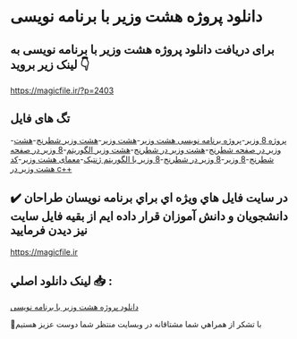 # دانلود پروژه هشت وزیر با برنامه نویسی

## برای دریافت دانلود پروژه هشت وزیر با برنامه نویسی به لینک زیر بروید 👇

https://magicfile.ir/?p=2403

## تگ های فایل

-[پروژه 8 وزیر](https://magicfile.ir/product/%d9%be%d8%b1%d9%88%da%98%d9%87-%d9%87%d8%b4%d8%aa-%d9%88%d8%b2%db%8c%d8%b1-%d8%a8%d8%a7-%d8%a8%d8%b1%d9%86%d8%a7%d9%85%d9%87-%d9%86%d9%88%db%8c%d8%b3%db%8c/)-[پروژه برنامه نویسی هشت وزیر](https://magicfile.ir/product/%d9%be%d8%b1%d9%88%da%98%d9%87-%d9%87%d8%b4%d8%aa-%d9%88%d8%b2%db%8c%d8%b1-%d8%a8%d8%a7-%d8%a8%d8%b1%d9%86%d8%a7%d9%85%d9%87-%d9%86%d9%88%db%8c%d8%b3%db%8c/)-[هشت وزیر](https://magicfile.ir/product/%d9%be%d8%b1%d9%88%da%98%d9%87-%d9%87%d8%b4%d8%aa-%d9%88%d8%b2%db%8c%d8%b1-%d8%a8%d8%a7-%d8%a8%d8%b1%d9%86%d8%a7%d9%85%d9%87-%d9%86%d9%88%db%8c%d8%b3%db%8c/)-[هشت وزیر شطرنج](https://magicfile.ir/product/%d9%be%d8%b1%d9%88%da%98%d9%87-%d9%87%d8%b4%d8%aa-%d9%88%d8%b2%db%8c%d8%b1-%d8%a8%d8%a7-%d8%a8%d8%b1%d9%86%d8%a7%d9%85%d9%87-%d9%86%d9%88%db%8c%d8%b3%db%8c/)-[هشت وزیر در صفحه شطرنج](https://magicfile.ir/product/%d9%be%d8%b1%d9%88%da%98%d9%87-%d9%87%d8%b4%d8%aa-%d9%88%d8%b2%db%8c%d8%b1-%d8%a8%d8%a7-%d8%a8%d8%b1%d9%86%d8%a7%d9%85%d9%87-%d9%86%d9%88%db%8c%d8%b3%db%8c/)-[هشت وزیر در شطرنج](https://magicfile.ir/product/%d9%be%d8%b1%d9%88%da%98%d9%87-%d9%87%d8%b4%d8%aa-%d9%88%d8%b2%db%8c%d8%b1-%d8%a8%d8%a7-%d8%a8%d8%b1%d9%86%d8%a7%d9%85%d9%87-%d9%86%d9%88%db%8c%d8%b3%db%8c/)-[هشت وزیر الگوریتم](https://magicfile.ir/product/%d9%be%d8%b1%d9%88%da%98%d9%87-%d9%87%d8%b4%d8%aa-%d9%88%d8%b2%db%8c%d8%b1-%d8%a8%d8%a7-%d8%a8%d8%b1%d9%86%d8%a7%d9%85%d9%87-%d9%86%d9%88%db%8c%d8%b3%db%8c/)-[8 وزیر در صفحه شطرنج](https://magicfile.ir/product/%d9%be%d8%b1%d9%88%da%98%d9%87-%d9%87%d8%b4%d8%aa-%d9%88%d8%b2%db%8c%d8%b1-%d8%a8%d8%a7-%d8%a8%d8%b1%d9%86%d8%a7%d9%85%d9%87-%d9%86%d9%88%db%8c%d8%b3%db%8c/)-[8 وزیر](https://magicfile.ir/product/%d9%be%d8%b1%d9%88%da%98%d9%87-%d9%87%d8%b4%d8%aa-%d9%88%d8%b2%db%8c%d8%b1-%d8%a8%d8%a7-%d8%a8%d8%b1%d9%86%d8%a7%d9%85%d9%87-%d9%86%d9%88%db%8c%d8%b3%db%8c/)-[8 وزیر در شطرنج](https://magicfile.ir/product/%d9%be%d8%b1%d9%88%da%98%d9%87-%d9%87%d8%b4%d8%aa-%d9%88%d8%b2%db%8c%d8%b1-%d8%a8%d8%a7-%d8%a8%d8%b1%d9%86%d8%a7%d9%85%d9%87-%d9%86%d9%88%db%8c%d8%b3%db%8c/)-[8 وزیر با الگوریتم ژنتیک](https://magicfile.ir/product/%d9%be%d8%b1%d9%88%da%98%d9%87-%d9%87%d8%b4%d8%aa-%d9%88%d8%b2%db%8c%d8%b1-%d8%a8%d8%a7-%d8%a8%d8%b1%d9%86%d8%a7%d9%85%d9%87-%d9%86%d9%88%db%8c%d8%b3%db%8c/)-[معمای هشت وزیر](https://magicfile.ir/product/%d9%be%d8%b1%d9%88%da%98%d9%87-%d9%87%d8%b4%d8%aa-%d9%88%d8%b2%db%8c%d8%b1-%d8%a8%d8%a7-%d8%a8%d8%b1%d9%86%d8%a7%d9%85%d9%87-%d9%86%d9%88%db%8c%d8%b3%db%8c/)-[کد هشت وزیر در c++](https://magicfile.ir/product/%d9%be%d8%b1%d9%88%da%98%d9%87-%d9%87%d8%b4%d8%aa-%d9%88%d8%b2%db%8c%d8%b1-%d8%a8%d8%a7-%d8%a8%d8%b1%d9%86%d8%a7%d9%85%d9%87-%d9%86%d9%88%db%8c%d8%b3%db%8c/)

## ✔️ در سايت فايل هاي ويژه اي براي برنامه نويسان طراحان دانشجويان و دانش آموزان قرار داده ايم از بقيه فايل سايت نيز ديدن فرماييد

https://magicfile.ir


## لينک دانلود اصلي 📥 :

[دانلود پروژه هشت وزیر با برنامه نویسی](https://magicfile.ir/product/%d9%be%d8%b1%d9%88%da%98%d9%87-%d9%87%d8%b4%d8%aa-%d9%88%d8%b2%db%8c%d8%b1-%d8%a8%d8%a7-%d8%a8%d8%b1%d9%86%d8%a7%d9%85%d9%87-%d9%86%d9%88%db%8c%d8%b3%db%8c/) 


🙏با تشکر از همراهي شما مشتاقانه در وبسایت منتظر شما دوست عزیز هستیم


